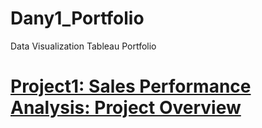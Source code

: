 # Dany1_Portfolio
Data Visualization Tableau Portfolio

# [Project1: Sales Performance Analysis: Project Overview](https://github.com/Dany511/P1_Sales_Performance_Analysis)
